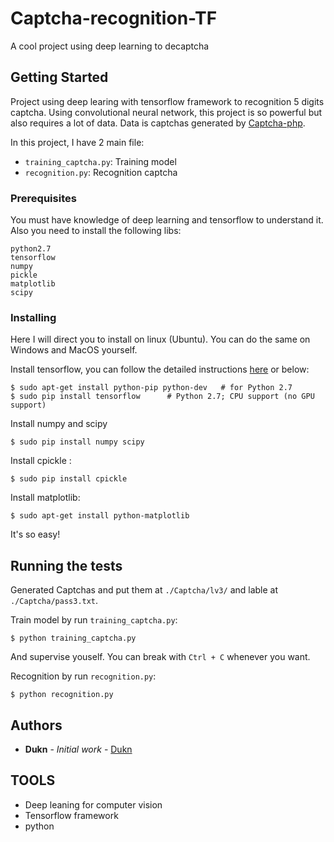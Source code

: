 # Captcha-recognition-TF

A cool project using deep learning to decaptcha

## Getting Started

Project using deep learing with tensorflow framework to recognition 5 digits captcha.
Using convolutional neural network, this project is so powerful but also requires a lot of data.
Data is captchas generated by [Captcha-php](https://github.com/dukn/Captcha-php).

In this project, I have 2 main file:

- `training_captcha.py`: Training model
- `recognition.py`: Recognition captcha 

### Prerequisites

<!-- What things you need to install the software and how to install them-->
You must have knowledge of deep learning and tensorflow to understand it.
Also you need to install the following libs:

```
python2.7
tensorflow
numpy
pickle
matplotlib
scipy
```

### Installing

Here I will direct you to install on linux (Ubuntu).
You can do the same on Windows and MacOS yourself.

Install tensorflow, you can follow the detailed instructions [here](https://www.tensorflow.org/install/install_linux) 
or below:
```
$ sudo apt-get install python-pip python-dev   # for Python 2.7
$ sudo pip install tensorflow      # Python 2.7; CPU support (no GPU support)

```

Install numpy and scipy 

```
$ sudo pip install numpy scipy
```

Install cpickle :
```
$ sudo pip install cpickle
```

Install matplotlib:
```
$ sudo apt-get install python-matplotlib
```

It's so easy!

## Running the tests

Generated Captchas and put them at `./Captcha/lv3/` and lable at `./Captcha/pass3.txt`.

Train model by run `training_captcha.py`:
```
$ python training_captcha.py
```
And supervise youself. 
You can break with `Ctrl + C` whenever you want.


Recognition by run `recognition.py`:
```
$ python recognition.py 
```
<!--
### Break down into end to end tests

Explain what these tests test and why

```
Give an example
```

### And coding style tests

Explain what these tests test and why

```
Give an example
```

## Deployment

Add additional notes about how to deploy this on a live system

## Built With

* [Dropwizard](http://www.dropwizard.io/1.0.2/docs/) - The web framework used
* [Maven](https://maven.apache.org/) - Dependency Management
* [ROME](https://rometools.github.io/rome/) - Used to generate RSS Feeds

## Contributing

Please read [CONTRIBUTING.md](https://gist.github.com/PurpleBooth/b24679402957c63ec426) for details on our code of conduct, and the process for submitting pull requests to us.

## Versioning

We use [SemVer](http://semver.org/) for versioning. For the versions available, see the [tags on this repository](https://github.com/your/project/tags). 
-->

## Authors

* **Dukn** - *Initial work* - [Dukn](https://github.com/dukn)

<!-- See also the list of [contributors](https://github.com/your/project/contributors) who participated in this project. --> 

<!--
## License

This project is licensed under the MIT License - see the [LICENSE.md](LICENSE.md) file for details
-->
## TOOLS

* Deep leaning for computer vision
* Tensorflow framework
* python
